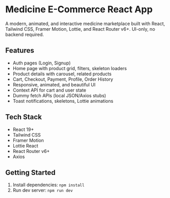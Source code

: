 # Medicine E-Commerce React App

A modern, animated, and interactive medicine marketplace built with React, Tailwind CSS, Framer Motion, Lottie, and React Router v6+. UI-only, no backend required.

## Features

- Auth pages (Login, Signup)
- Home page with product grid, filters, skeleton loaders
- Product details with carousel, related products
- Cart, Checkout, Payment, Profile, Order History
- Responsive, animated, and beautiful UI
- Context API for cart and user state
- Dummy fetch APIs (local JSON/Axios stubs)
- Toast notifications, skeletons, Lottie animations

## Tech Stack

- React 19+
- Tailwind CSS
- Framer Motion
- Lottie React
- React Router v6+
- Axios

## Getting Started

1. Install dependencies: `npm install`
2. Run dev server: `npm run dev`
